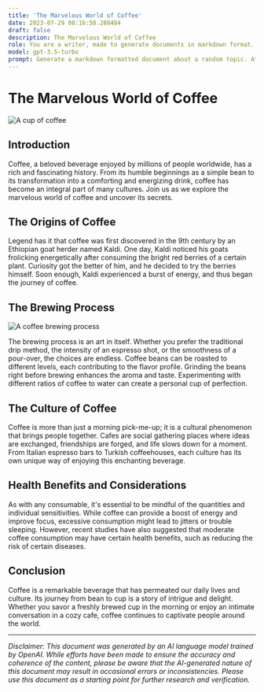 ```yaml
---
title: 'The Marvelous World of Coffee'
date: 2023-07-29 08:16:58.288484
draft: false
description: The Marvelous World of Coffee
role: You are a writer, made to generate documents in markdown format. It is very important that all of the documents you generate are in valid markdown format.
model: gpt-3.5-turbo
prompt: Generate a markdown formatted document about a random topic. At the bottom, include a disclaimer explaining that the document was generated by you. The first line of the document should be the title. Make sure that the entire document is in proper markdown format, using a mix of various tags to make the document visually appealing.
---
```


# The Marvelous World of Coffee

![A cup of coffee](https://www.example.com/coffee.jpg)

## Introduction
Coffee, a beloved beverage enjoyed by millions of people worldwide, has a rich and fascinating history. From its humble beginnings as a simple bean to its transformation into a comforting and energizing drink, coffee has become an integral part of many cultures. Join us as we explore the marvelous world of coffee and uncover its secrets.

## The Origins of Coffee
Legend has it that coffee was first discovered in the 9th century by an Ethiopian goat herder named Kaldi. One day, Kaldi noticed his goats frolicking energetically after consuming the bright red berries of a certain plant. Curiosity got the better of him, and he decided to try the berries himself. Soon enough, Kaldi experienced a burst of energy, and thus began the journey of coffee.

## The Brewing Process
![A coffee brewing process](https://www.example.com/brewing-process.jpg)

The brewing process is an art in itself. Whether you prefer the traditional drip method, the intensity of an espresso shot, or the smoothness of a pour-over, the choices are endless. Coffee beans can be roasted to different levels, each contributing to the flavor profile. Grinding the beans right before brewing enhances the aroma and taste. Experimenting with different ratios of coffee to water can create a personal cup of perfection.

## The Culture of Coffee
Coffee is more than just a morning pick-me-up; it is a cultural phenomenon that brings people together. Cafes are social gathering places where ideas are exchanged, friendships are forged, and life slows down for a moment. From Italian espresso bars to Turkish coffeehouses, each culture has its own unique way of enjoying this enchanting beverage.

## Health Benefits and Considerations
As with any consumable, it's essential to be mindful of the quantities and individual sensitivities. While coffee can provide a boost of energy and improve focus, excessive consumption might lead to jitters or trouble sleeping. However, recent studies have also suggested that moderate coffee consumption may have certain health benefits, such as reducing the risk of certain diseases.

## Conclusion
Coffee is a remarkable beverage that has permeated our daily lives and culture. Its journey from bean to cup is a story of intrigue and delight. Whether you savor a freshly brewed cup in the morning or enjoy an intimate conversation in a cozy cafe, coffee continues to captivate people around the world.

---

*Disclaimer: This document was generated by an AI language model trained by OpenAI. While efforts have been made to ensure the accuracy and coherence of the content, please be aware that the AI-generated nature of this document may result in occasional errors or inconsistencies. Please use this document as a starting point for further research and verification.*